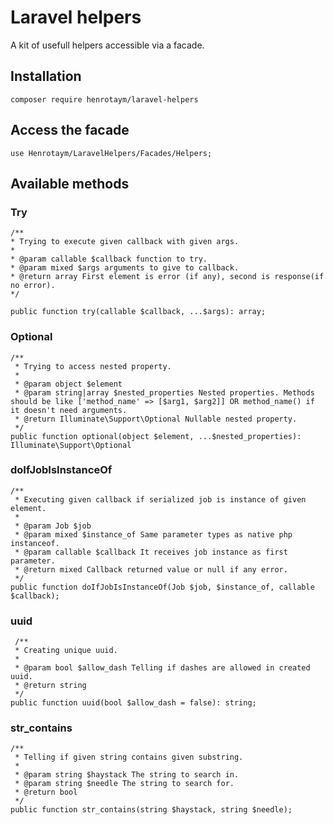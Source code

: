 # Laravel helpers

A kit of usefull helpers accessible via a facade.

## Installation

	composer require henrotaym/laravel-helpers

## Access the facade

	use Henrotaym/LaravelHelpers/Facades/Helpers;

## Available methods
### Try

	/**
	* Trying to execute given callback with given args.
	*
	* @param callable $callback function to try.
	* @param mixed $args arguments to give to callback.
	* @return array First element is error (if any), second is response(if no error).
	*/

	public function try(callable $callback, ...$args): array;

### Optional

	/**
     * Trying to access nested property.
     * 
     * @param object $element
     * @param string|array $nested_properties Nested properties. Methods should be like ['method_name' => [$arg1, $arg2]] OR method_name() if it doesn't need arguments.
     * @return Illuminate\Support\Optional Nullable nested property.
     */
    public function optional(object $element, ...$nested_properties): Illuminate\Support\Optional

### doIfJobIsInstanceOf

	/**
     * Executing given callback if serialized job is instance of given element.
     * 
     * @param Job $job
     * @param mixed $instance_of Same parameter types as native php instanceof.
     * @param callable $callback It receives job instance as first parameter.
     * @return mixed Callback returned value or null if any error.
     */
    public function doIfJobIsInstanceOf(Job $job, $instance_of, callable $callback);

### uuid

     /**
     * Creating unique uuid.
     * 
     * @param bool $allow_dash Telling if dashes are allowed in created uuid.
     * @return string
     */
    public function uuid(bool $allow_dash = false): string;

### str_contains

    /**
     * Telling if given string contains given substring.
     * 
     * @param string $haystack The string to search in.
     * @param string $needle The string to search for.
     * @return bool
     */
    public function str_contains(string $haystack, string $needle);

